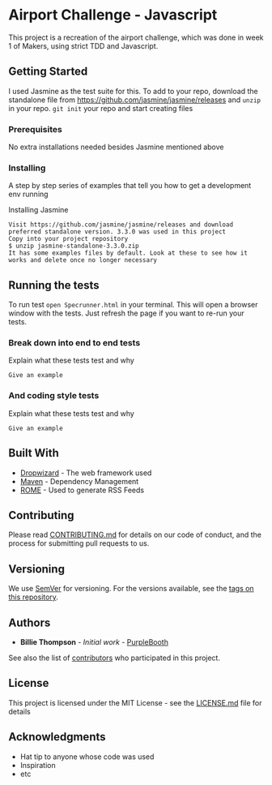 # Airport Challenge - Javascript

This project is a recreation of the airport challenge, which was done in week 1 of Makers, using strict TDD and Javascript.

## Getting Started

I used Jasmine as the test suite for this. To add to your repo, download the standalone file from https://github.com/jasmine/jasmine/releases and `unzip` in your repo.
`git init` your repo and start creating files

### Prerequisites

No extra installations needed besides Jasmine mentioned above

### Installing

A step by step series of examples that tell you how to get a development env running

Installing Jasmine

```
Visit https://github.com/jasmine/jasmine/releases and download preferred standalone version. 3.3.0 was used in this project
Copy into your project repository
$ unzip jasmine-standalone-3.3.0.zip
It has some examples files by default. Look at these to see how it works and delete once no longer necessary
```


## Running the tests

To run test `open Specrunner.html` in your terminal. This will open a browser window with the tests. Just refresh the page if you want to re-run your tests.

### Break down into end to end tests

Explain what these tests test and why

```
Give an example
```

### And coding style tests

Explain what these tests test and why

```
Give an example
```


## Built With

* [Dropwizard](http://www.dropwizard.io/1.0.2/docs/) - The web framework used
* [Maven](https://maven.apache.org/) - Dependency Management
* [ROME](https://rometools.github.io/rome/) - Used to generate RSS Feeds

## Contributing

Please read [CONTRIBUTING.md](https://gist.github.com/PurpleBooth/b24679402957c63ec426) for details on our code of conduct, and the process for submitting pull requests to us.

## Versioning

We use [SemVer](http://semver.org/) for versioning. For the versions available, see the [tags on this repository](https://github.com/your/project/tags).

## Authors

* **Billie Thompson** - *Initial work* - [PurpleBooth](https://github.com/PurpleBooth)

See also the list of [contributors](https://github.com/your/project/contributors) who participated in this project.

## License

This project is licensed under the MIT License - see the [LICENSE.md](LICENSE.md) file for details

## Acknowledgments

* Hat tip to anyone whose code was used
* Inspiration
* etc
